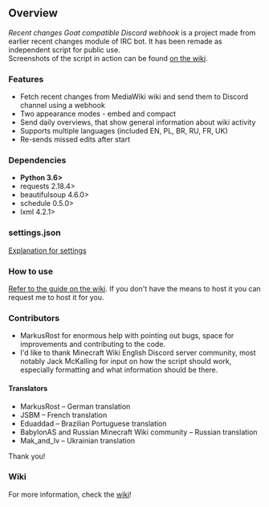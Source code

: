 ## Overview ##
*Recent changes Goat compatible Discord webhook* is a project made from earlier recent changes module of IRC bot. It has been remade as independent script for public use.    
Screenshots of the script in action can be found [on the wiki](https://gitlab.com/piotrex43/RcGcDw/wikis/Presentation).

### Features ###
* Fetch recent changes from MediaWiki wiki and send them to Discord channel using a webhook
* Two appearance modes - embed and compact
* Send daily overviews, that show general information about wiki activity
* Supports multiple languages (included EN, PL, BR, RU, FR, UK)
* Re-sends missed edits after start

### Dependencies ###
* **Python 3.6>**
* requests 2.18.4>
* beautifulsoup 4.6.0>
* schedule 0.5.0>
* lxml 4.2.1>

### settings.json ###
[Explanation for settings](https://gitlab.com/piotrex43/RcGcDw/wikis/settings.json)    

### How to use ###
[Refer to the guide on the wiki](https://gitlab.com/piotrex43/RcGcDw/wikis/Guide). If you don't have the means to host it you can request me to host it for you.

### Contributors ###
* MarkusRost for enormous help with pointing out bugs, space for improvements and contributing to the code.
* I'd like to thank Minecraft Wiki English Discord server community, most notably Jack McKalling for input on how the script should work, especially formatting and what information should be there.

#### Translators #### 
* MarkusRost – German translation
* JSBM – French translation
* Eduaddad – Brazilian Portuguese translation
* BabylonAS and Russian Minecraft Wiki community – Russian translation
* Mak_and_Iv – Ukrainian translation

Thank you!

### Wiki ###
For more information, check the [wiki](https://gitlab.com/piotrex43/RcGcDw/wikis/Home)!